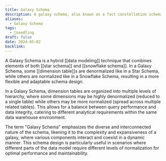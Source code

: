 ```yaml
---
title: Galaxy Schema
description: A galaxy schema, also known as a fact constellation schema, is a data warehousing design that includes multiple fact tables sharing dimension tables, providing a flexible and scalable way to model complex data relationships.
aliases:
  - Galaxy Schema
tags:
  - 🌱seedling
draft: false
date: 2024-05-02
backlink:
---
```


A Galaxy Schema is a hybrid [[data modeling]] technique that combines elements of both [[star schema]] and [[snowflake schema]]. In a Galaxy Schema, some [[dimension table]]s are denormalized like in a Star Schema, while others are normalized like in a Snowflake Schema, resulting in a more flexible and adaptable schema design.

In a Galaxy Schema, dimension tables are organized into multiple levels of hierarchy, where some dimensions may be highly denormalized (reduced to a single table) while others may be more normalized (spread across multiple related tables). This allows for a balance between query performance and data integrity, catering to different analytical requirements within the same data warehouse environment.

The term "Galaxy Schema" emphasizes the diverse and interconnected nature of the schema, likening it to the complexity and expansiveness of a galaxy, where various components interact and coexist in a dynamic manner. This schema design is particularly useful in scenarios where different parts of the data model require different levels of normalization for optimal performance and maintainability.
